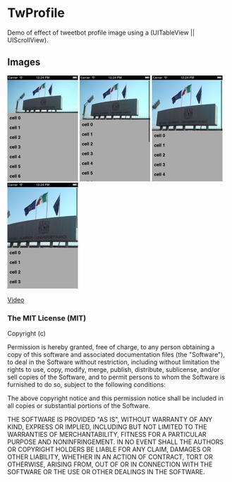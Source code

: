 TwProfile
=========

Demo of effect of tweetbot profile image using a (UITableView || UIScrollView).

## Images

<img src="screenshots/screenshot1.png" height="240px" width="160px" />
<img src="screenshots/screenshot2.png" height="240px" width="160px" />
<img src="screenshots/screenshot3.png" height="240px" width="160px" />
<img src="screenshots/screenshot4.png" height="240px" width="160px" />

[Video](http://www.youtube.com/watch?v=2t5w4kpU5ek)

### The MIT License (MIT)

Copyright (c) <year> <copyright holders>

Permission is hereby granted, free of charge, to any person obtaining a copy
of this software and associated documentation files (the "Software"), to deal
in the Software without restriction, including without limitation the rights
to use, copy, modify, merge, publish, distribute, sublicense, and/or sell
copies of the Software, and to permit persons to whom the Software is
furnished to do so, subject to the following conditions:

The above copyright notice and this permission notice shall be included in
all copies or substantial portions of the Software.

THE SOFTWARE IS PROVIDED "AS IS", WITHOUT WARRANTY OF ANY KIND, EXPRESS OR
IMPLIED, INCLUDING BUT NOT LIMITED TO THE WARRANTIES OF MERCHANTABILITY,
FITNESS FOR A PARTICULAR PURPOSE AND NONINFRINGEMENT. IN NO EVENT SHALL THE
AUTHORS OR COPYRIGHT HOLDERS BE LIABLE FOR ANY CLAIM, DAMAGES OR OTHER
LIABILITY, WHETHER IN AN ACTION OF CONTRACT, TORT OR OTHERWISE, ARISING FROM,
OUT OF OR IN CONNECTION WITH THE SOFTWARE OR THE USE OR OTHER DEALINGS IN
THE SOFTWARE.
